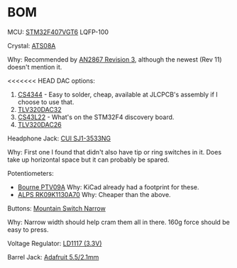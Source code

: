 # BOM

MCU: [STM32F407VGT6](https://www.mouser.com/ProductDetail/STMicroelectronics/STM32F407VGT6) LQFP-100

Crystal: [ATS08A](https://www.mouser.com/ProductDetail/CTS-Electronic-Components/ATS08A?qs=Mr%252bgrRYddfqUVH22tsgQmw%3D%3D)

Why: Recommended by [AN2867 Revision
3](http://easyelectronics.ru/img/ARM_kurs/STMstuff/stm32oscrecomend.pdf),
although the newest (Rev 11) doesn't mention it.


<<<<<<< HEAD
DAC options:
1. [CS4344](https://www.cirrus.com/products/cs4344-45-48/) - Easy to solder, cheap, available at JLCPCB's assembly if I choose to use that.
1. [TLV320DAC32](https://www.mouser.com/ProductDetail/Texas-Instruments/TLV320DAC32IRHBR?qs=sGAEpiMZZMtuedWc5vOqGAv3iOMzI%252BMxln3lJ9qKgHQ%3D)
1. [CS43L22](https://www.mouser.com/ProductDetail/Cirrus-Logic/CS43L22-CNZ) - What's on the STM32F4 discovery board.
1. [TLV320DAC26](https://www.mouser.com/ProductDetail/Texas-Instruments/TLV320DAC26IRHBR?qs=sGAEpiMZZMv%252bLKsN4bqzyiJsZIbtISVFY0fihiLYnzk%3d)

Headphone Jack: [CUI SJ1-3533NG](https://www.mouser.com/ProductDetail/CUI/SJ1-3533NG?qs=WyjlAZoYn53GjNky%252bNFGCA==)

Why: First one I found that didn't also have tip or ring switches in it.  Does
take up horizontal space but it can probably be spared.


Potentiometers:
-  [Bourne PTV09A](https://www.mouser.com/ProductDetail/Bourns/PTV09A-4025F-B103?qs=sGAEpiMZZMtC25l1F4XBU7WMi1wGK3ZvZ15ABC5GIFs%3d)
    Why: KiCad already had a footprint for these.
-  [ALPS RK09K1130A70](https://www.mouser.com/ProductDetail/ALPS/RK09K1130A70?qs=6EGMNY9ZYDSOs3JO8Oeg1w%3D%3D)
    Why: Cheaper than the above.


Buttons: [Mountain Switch Narrow](https://www.mouser.com/ProductDetail/Mountain-Switch/101-TS4311T1601-EV?qs=sGAEpiMZZMsgGjVA3toVBHVb%2f41oZGWlfjE497o3b4A%3d)

Why: Narrow width should help cram them all in there.  160g force should be easy to press.


Voltage Regulator: [LD1117 (3.3V)](https://www.mouser.com/ProductDetail/STMicroelectronics/LD1117S33TR)


Barrel Jack: [Adafruit 5.5/2.1mm](https://www.adafruit.com/product/373)
